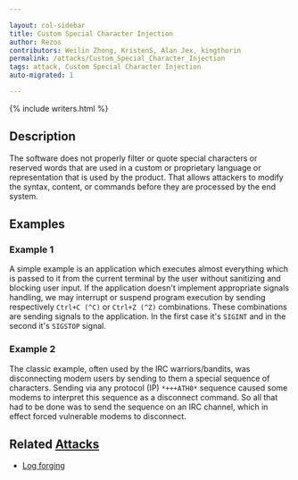 ```yaml
---

layout: col-sidebar
title: Custom Special Character Injection
author: Rezos
contributors: Weilin Zhong, KristenS, Alan Jex, kingthorin 
permalink: /attacks/Custom_Special_Character_Injection
tags: attack, Custom Special Character Injection
auto-migrated: 1

---
```


{% include writers.html %}

## Description

The software does not properly filter or quote special characters or
reserved words that are used in a custom or proprietary language or
representation that is used by the product. That allows attackers to
modify the syntax, content, or commands before they are processed by the
end system.

## Examples

### Example 1

A simple example is an application which executes almost everything
which is passed to it from the current terminal by the user without
sanitizing and blocking user input. If the application doesn't implement
appropriate signals handling, we may interrupt or suspend program
execution by sending respectively `Ctrl+C (^C)` or `Ctrl+Z (^Z)`
combinations. These combinations are sending signals to the application.
In the first case it's `SIGINT` and in the second it's `SIGSTOP` signal.

### Example 2

The classic example, often used by the IRC warriors/bandits, was
disconnecting modem users by sending to them a special sequence of
characters. Sending via any protocol (IP) `*+++ATH0*` sequence caused
some modems to interpret this sequence as a disconnect command. So all
that had to be done was to send the sequence on an IRC channel, which in
effect forced vulnerable modems to disconnect.

## Related [Attacks](https://owasp.org/www-community/attacks/)

- [Log forging](https://owasp.org/www-community/attacks/Log_Injection)
